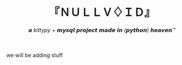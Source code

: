 <h1 align="center">『ＮＵＬＬＶ♢ＩＤ』</h1>
<h6 align="center">𝙖 kittypy + 𝙢𝙮𝙨𝙦𝙡 𝙥𝙧𝙤𝙟𝙚𝙘𝙩 𝙢𝙖𝙙𝙚 𝙞𝙣 (𝙥𝙮𝙩𝙝𝙤𝙣) 𝙝𝙚𝙖𝙫𝙚𝙣™</h6>
<br>
we will be adding stuff
